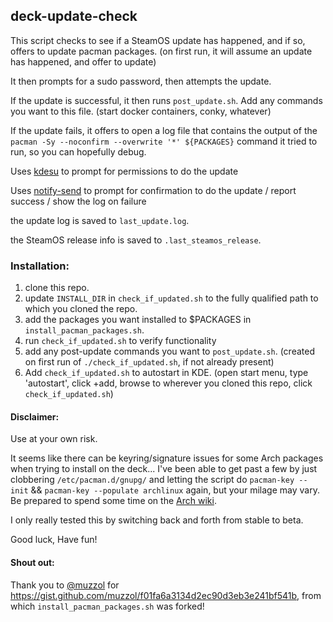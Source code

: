 ## deck-update-check

This script checks to see if a SteamOS update has happened, and if so, offers to update pacman packages. (on first run, it will assume an update has happened, and offer to update)

It then prompts for a sudo password, then attempts the update.

If the update is successful, it then runs `post_update.sh`. Add any commands you want to this file. (start docker containers, conky, whatever)

If the update fails, it offers to open a log file that contains the output of the `pacman -Sy --noconfirm --overwrite '*' ${PACKAGES}` command it tried to run, so you can hopefully debug.

Uses [kdesu](https://api.kde.org/frameworks/kdesu/html/index.html) to prompt for permissions to do the update

Uses [notify-send](https://man.archlinux.org/man/notify-send.1.en) to prompt for confirmation to do the update / report success / show the log on failure

the update log is saved to `last_update.log`.

the SteamOS release info is saved to `.last_steamos_release`.

### Installation:
1. clone this repo.
2. update `INSTALL_DIR` in `check_if_updated.sh` to the fully qualified path to which you cloned the repo.
3. add the packages you want installed to $PACKAGES in `install_pacman_packages.sh`.
4. run `check_if_updated.sh` to verify functionality
5. add any post-update commands you want to `post_update.sh`. (created on first run of `./check_if_updated.sh`, if not already present)
6. Add `check_if_updated.sh` to autostart in KDE. (open start menu, type 'autostart', click +add, browse to wherever you cloned this repo, click `check_if_updated.sh`)


#### Disclaimer:
Use at your own risk.

It seems like there can be keyring/signature issues for some Arch packages when trying to install on the deck... I've been able to get past a few by just clobbering `/etc/pacman.d/gnupg/` and letting the script do `pacman-key --init` && `pacman-key --populate archlinux` again, but your milage may vary. Be prepared to spend some time on the [Arch wiki](https://wiki.archlinux.org/).

I only really tested this by switching back and forth from stable to beta.

Good luck, Have fun!

#### Shout out:
Thank you to [@muzzol](https://github.com/muzzol) for https://gist.github.com/muzzol/f01fa6a3134d2ec90d3eb3e241bf541b, from which `install_pacman_packages.sh` was forked!
